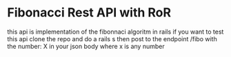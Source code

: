 # Fibonacci Rest API with RoR

this api is implementation of the fibonnaci algoritm in rails 
if you want to test this api clone the repo and do a rails s then
post to the endpoint /fibo with the number: X  in your json body
where x is any number

